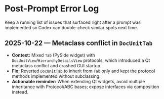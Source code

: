 # Post-Prompt Error Log

Keep a running list of issues that surfaced right after a prompt was implemented so Codex can double-check similar spots next time.

## 2025-10-22 — Metaclass conflict in `DocUnitTab`
- **Context:** Mixed `Tab` (PySide widget) with `DocUnitView`/`HierarchyDetailsView` protocols, which introduced a Qt metaclass conflict and crashed GUI startup.
- **Fix:** Reverted `DocUnitTab` to inherit from `Tab` only and kept the protocol methods implemented without subclassing.
- **Actionable reminder:** When extending Qt widgets, avoid multiple inheritance with Protocol/ABC bases; expose interfaces via composition instead.
